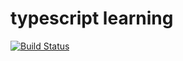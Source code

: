 # typescript learning

[![Build Status](https://travis-ci.com/hextion/typescript-learning.svg?branch=master)](https://travis-ci.com/hextion/typescript-learning)
